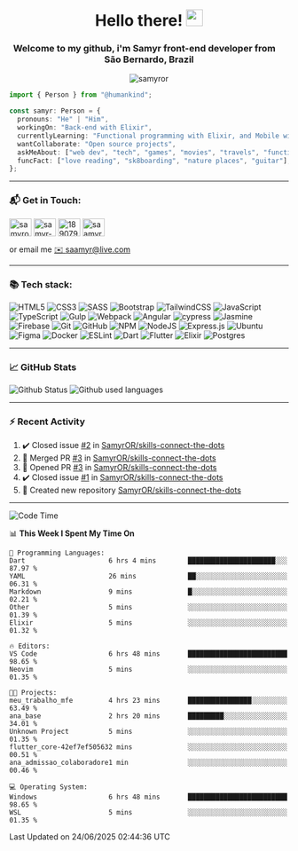 <h1 align="center">Hello there! <img src="https://raw.githubusercontent.com/iampavangandhi/iampavangandhi/master/gifs/Hi.gif" width="30px"></h1>
<h3 align="center">Welcome to my github, i'm Samyr front-end developer from  <img src="https://cdn-icons-png.flaticon.com/512/197/197386.png" width="13"/>  <b>São Bernardo, Brazil</b></h3>

<p align="center"> <img src="https://komarev.com/ghpvc/?username=samyror&label=Profile%20views&color=0e75b6&style=flat" alt="samyror" /> </p>

```typescript
import { Person } from "@humankind";

const samyr: Person = {
  pronouns: "He" | "Him",
  workingOn: "Back-end with Elixir",
  currentlyLearning: "Functional programming with Elixir, and Mobile with Flutter",
  wantCollaborate: "Open source projects",
  askMeAbout: ["web dev", "tech", "games", "movies", "travels", "functional programming", "mobile"],
  funcFact: ["love reading", "sk8boarding", "nature places", "guitar"],
};
```

---

### 📬 Get in Touch:

<p align="left">
<a href="https://codepen.io/samyror" target="blank"><img align="center" src="https://cdn.jsdelivr.net/gh/devicons/devicon/icons/codepen/codepen-plain.svg" alt="samyror" height="32" width="40" /></a>
<a href="https://linkedin.com/in/samyr-ribeiro-82a720145" target="blank"><img align="center" src="https://cdn.jsdelivr.net/gh/devicons/devicon/icons/linkedin/linkedin-plain.svg" alt="samyr-ribeiro-82a720145" height="32" width="40" /></a>
<a href="https://pt.stackoverflow.com/users/189079" target="blank"><img align="center"  src="https://cdn.jsdelivr.net/npm/simple-icons@v5/icons/stackoverflow.svg" alt="189079" height="32" width="40" /></a>
<a href="https://www.hackerrank.com/saamyr" target="blank"><img align="center" src="https://cdn.jsdelivr.net/npm/simple-icons@v5/icons/hackerrank.svg" alt="saamyr" height="32" width="40" /></a>
</p>

or email me [✉️ saamyr@live.com](mailto:saamyr@live.com)

---

### 📚 Tech stack:

![HTML5](https://img.shields.io/badge/html5-%23E34F26.svg?style=for-the-badge&logo=html5&logoColor=white)
![CSS3](https://img.shields.io/badge/css3-%231572B6.svg?style=for-the-badge&logo=css3&logoColor=white)
![SASS](https://img.shields.io/badge/SASS-hotpink.svg?style=for-the-badge&logo=SASS&logoColor=white)
![Bootstrap](https://img.shields.io/badge/bootstrap-%23563D7C.svg?style=for-the-badge&logo=bootstrap&logoColor=white)
![TailwindCSS](https://img.shields.io/badge/tailwindcss-%2338B2AC.svg?style=for-the-badge&logo=tailwind-css&logoColor=white)
![JavaScript](https://img.shields.io/badge/javascript-%23323330.svg?style=for-the-badge&logo=javascript&logoColor=%23F7DF1E)
![TypeScript](https://img.shields.io/badge/typescript-%23007ACC.svg?style=for-the-badge&logo=typescript&logoColor=white)
![Gulp](https://img.shields.io/badge/GULP-%23CF4647.svg?style=for-the-badge&logo=gulp&logoColor=white)
![Webpack](https://img.shields.io/badge/webpack-%238DD6F9.svg?style=for-the-badge&logo=webpack&logoColor=black)
![Angular](https://img.shields.io/badge/angular-%23DD0031.svg?style=for-the-badge&logo=angular&logoColor=white)
![cypress](https://img.shields.io/badge/-cypress-%23E5E5E5?style=for-the-badge&logo=cypress&logoColor=058a5e)
![Jasmine](https://img.shields.io/badge/-Jasmine-%238A4182?style=for-the-badge&logo=Jasmine&logoColor=white)
![Firebase](https://img.shields.io/badge/firebase-%23039BE5.svg?style=for-the-badge&logo=firebase)
![Git](https://img.shields.io/badge/git-%23F05033.svg?style=for-the-badge&logo=git&logoColor=white)
![GitHub](https://img.shields.io/badge/github-%23121011.svg?style=for-the-badge&logo=github&logoColor=white)
![NPM](https://img.shields.io/badge/NPM-%23000000.svg?style=for-the-badge&logo=npm&logoColor=white)
![NodeJS](https://img.shields.io/badge/node.js-6DA55F?style=for-the-badge&logo=node.js&logoColor=white)
![Express.js](https://img.shields.io/badge/express.js-%23404d59.svg?style=for-the-badge&logo=express&logoColor=%2361DAFB)
![Ubuntu](https://img.shields.io/badge/Ubuntu-E95420?style=for-the-badge&logo=ubuntu&logoColor=white)
![Figma](https://img.shields.io/badge/figma-%23F24E1E.svg?style=for-the-badge&logo=figma&logoColor=white)
![Docker](https://img.shields.io/badge/docker-%230db7ed.svg?style=for-the-badge&logo=docker&logoColor=white)
![ESLint](https://img.shields.io/badge/ESLint-4B3263?style=for-the-badge&logo=eslint&logoColor=white)
![Dart](https://img.shields.io/badge/dart-%230175C2.svg?style=for-the-badge&logo=dart&logoColor=white)
![Flutter](https://img.shields.io/badge/Flutter-%2302569B.svg?style=for-the-badge&logo=Flutter&logoColor=white)
![Elixir](https://img.shields.io/badge/elixir-%234B275F.svg?style=for-the-badge&logo=elixir&logoColor=white)
![Postgres](https://img.shields.io/badge/postgres-%23316192.svg?style=for-the-badge&logo=postgresql&logoColor=white)

---

### 📈 GitHub Stats

![Github Status](https://github-readme-stats.vercel.app/api?username=SamyrOR&show_icons=true&bg_color=FFF&title_color=b80f0a&text_color=000&icon_color=b80f0a&border_color=a9a9a9&line_height=20)
![Github used languages](https://github-readme-stats.vercel.app/api/top-langs?username=samyror&show_icons=true&locale=en&layout=compact&bg_color=FFF&title_color=b80f0a&text_color=000&icon_color=b80f0a&border_color=a9a9a9)

---

### ⚡ Recent Activity

<!--RECENT_ACTIVITY:start-->
1. ✔️ Closed issue [#2](https://github.com/SamyrOR/skills-connect-the-dots/issues/2) in [SamyrOR/skills-connect-the-dots](https://github.com/SamyrOR/skills-connect-the-dots)
2. 🎉 Merged PR [#3](https://github.com/SamyrOR/skills-connect-the-dots/pull/3) in [SamyrOR/skills-connect-the-dots](https://github.com/SamyrOR/skills-connect-the-dots)
3. 💪 Opened PR [#3](https://github.com/SamyrOR/skills-connect-the-dots/pull/3) in [SamyrOR/skills-connect-the-dots](https://github.com/SamyrOR/skills-connect-the-dots)
4. ✔️ Closed issue [#1](https://github.com/SamyrOR/skills-connect-the-dots/issues/1) in [SamyrOR/skills-connect-the-dots](https://github.com/SamyrOR/skills-connect-the-dots)
5. 📔 Created new repository [SamyrOR/skills-connect-the-dots](https://github.com/SamyrOR/skills-connect-the-dots)
<!--RECENT_ACTIVITY:end-->

---

<!--START_SECTION:waka-->
![Code Time](http://img.shields.io/badge/Code%20Time-2%2C861%20hrs%2012%20mins-blue)

📊 **This Week I Spent My Time On** 

```text
💬 Programming Languages: 
Dart                     6 hrs 4 mins        ██████████████████████░░░   87.97 % 
YAML                     26 mins             ██░░░░░░░░░░░░░░░░░░░░░░░   06.31 % 
Markdown                 9 mins              █░░░░░░░░░░░░░░░░░░░░░░░░   02.21 % 
Other                    5 mins              ░░░░░░░░░░░░░░░░░░░░░░░░░   01.39 % 
Elixir                   5 mins              ░░░░░░░░░░░░░░░░░░░░░░░░░   01.32 % 

🔥 Editors: 
VS Code                  6 hrs 48 mins       █████████████████████████   98.65 % 
Neovim                   5 mins              ░░░░░░░░░░░░░░░░░░░░░░░░░   01.35 % 

🐱‍💻 Projects: 
meu_trabalho_mfe         4 hrs 23 mins       ████████████████░░░░░░░░░   63.49 % 
ana_base                 2 hrs 20 mins       █████████░░░░░░░░░░░░░░░░   34.01 % 
Unknown Project          5 mins              ░░░░░░░░░░░░░░░░░░░░░░░░░   01.35 % 
flutter_core-42ef7ef505632 mins              ░░░░░░░░░░░░░░░░░░░░░░░░░   00.51 % 
ana_admissao_colaboradore1 min               ░░░░░░░░░░░░░░░░░░░░░░░░░   00.46 % 

💻 Operating System: 
Windows                  6 hrs 48 mins       █████████████████████████   98.65 % 
WSL                      5 mins              ░░░░░░░░░░░░░░░░░░░░░░░░░   01.35 % 
```


 Last Updated on 24/06/2025 02:44:36 UTC
<!--END_SECTION:waka-->
